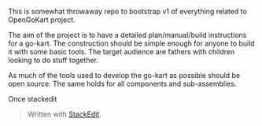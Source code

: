 This is somewhat throwaway repo to bootstrap v1 of everything related to OpenGoKart project.

The aim of the project is to have a detailed plan/manual/build instructions for a go-kart. The construction should be simple enough for anyone to build it with some basic tools. The target audience are fathers with children looking to do stuff together.

As much of the tools used to develop the go-kart as possible should be open source. The same holds for all components and sub-assemblies.

Once stackedit 

> Written with [StackEdit](https://stackedit.io/).
<!--stackedit_data:
eyJoaXN0b3J5IjpbLTE4MzI2OTQ0NDhdfQ==
-->